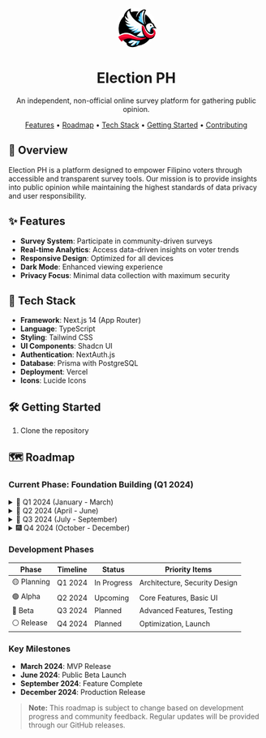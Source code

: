 <div align="center">
  <img src="public/images/logo.png" alt="Election PH Logo" width="80" height="80" style="border-radius: 50%;">
  <h1>Election PH</h1>
  <p>An independent, non-official online survey platform for gathering public opinion.</p>

  <p>
    <a href="#-features">Features</a> •
    <a href="#-roadmap">Roadmap</a> •
    <a href="#-tech-stack">Tech Stack</a> •
    <a href="#-getting-started">Getting Started</a> •
    <a href="#-contributing">Contributing</a>
  </p>
</div>

## 🌟 Overview

Election PH is a platform designed to empower Filipino voters through accessible and transparent survey tools. Our mission is to provide insights into public opinion while maintaining the highest standards of data privacy and user responsibility.

## ✨ Features

- **Survey System**: Participate in community-driven surveys
- **Real-time Analytics**: Access data-driven insights on voter trends
- **Responsive Design**: Optimized for all devices
- **Dark Mode**: Enhanced viewing experience
- **Privacy Focus**: Minimal data collection with maximum security

## 🚀 Tech Stack

- **Framework**: Next.js 14 (App Router)
- **Language**: TypeScript
- **Styling**: Tailwind CSS
- **UI Components**: Shadcn UI
- **Authentication**: NextAuth.js
- **Database**: Prisma with PostgreSQL
- **Deployment**: Vercel
- **Icons**: Lucide Icons

## 🛠️ Getting Started

1. Clone the repository

## 🗺️ Roadmap

### Current Phase: Foundation Building (Q1 2024)

<details>
<summary>🎯 Q1 2024 (January - March)</summary>

#### Core Infrastructure

- [ ] Initial project setup and architecture
- [ ] Basic authentication system
- [ ] Database schema design
- [ ] Core API endpoints

#### Privacy & Security Foundation

- [ ] Data anonymization implementation
- [ ] Privacy notice system
- [ ] Basic rate limiting
- [ ] Initial security measures
</details>

<details>
<summary>🚀 Q2 2024 (April - June)</summary>

#### Survey System Development

- [ ] Basic survey creation interface
- [ ] Survey response collection
- [ ] Real-time results display
- [ ] Survey templates

#### User Experience

- [ ] Responsive design implementation
- [ ] Dark mode support
- [ ] Basic analytics dashboard
- [ ] Mobile optimization
</details>

<details>
<summary>💫 Q3 2024 (July - September)</summary>

#### Advanced Features

- [ ] Advanced analytics
- [ ] Data visualization tools
- [ ] Export functionality
- [ ] Batch processing system

#### Localization & Accessibility

- [ ] Filipino language support
- [ ] Accessibility compliance
- [ ] Screen reader optimization
- [ ] Regional customizations
</details>

<details>
<summary>🎆 Q4 2024 (October - December)</summary>

#### Platform Enhancement

- [ ] Advanced moderation tools
- [ ] Community features
- [ ] Integration capabilities
- [ ] Performance optimization

#### Documentation & Compliance

- [ ] Complete documentation
- [ ] Legal compliance review
- [ ] Security audit
- [ ] Public launch preparation
</details>

### Development Phases

| Phase       | Timeline | Status      | Priority Items                |
| ----------- | -------- | ----------- | ----------------------------- |
| 🟡 Planning | Q1 2024  | In Progress | Architecture, Security Design |
| 🟢 Alpha    | Q2 2024  | Upcoming    | Core Features, Basic UI       |
| 🔵 Beta     | Q3 2024  | Planned     | Advanced Features, Testing    |
| ⚪ Release  | Q4 2024  | Planned     | Optimization, Launch          |

### Key Milestones

- **March 2024**: MVP Release
- **June 2024**: Public Beta Launch
- **September 2024**: Feature Complete
- **December 2024**: Production Release

> **Note:** This roadmap is subject to change based on development progress and community feedback. Regular updates will be provided through our GitHub releases.
